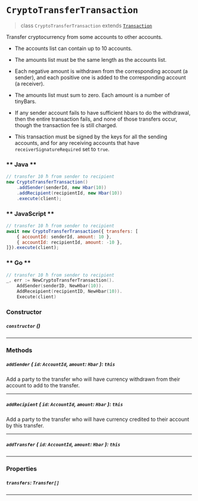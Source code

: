 # `CryptoTransferTransaction`

> class `CryptoTransferTransaction` extends [`Transaction`](reference/core/Transaction.md)

Transfer cryptocurrency from some accounts to other accounts.

* The accounts list can contain up to 10 accounts.

* The amounts list must be the same length as the accounts list.

* Each negative amount is withdrawn from the corresponding account (a sender),
    and each positive one is added to the corresponding account (a receiver).

* The amounts list must sum to zero. Each amount is a number of tinyBars.

* If any sender account fails to have sufficient hbars to do the withdrawal,
    then the entire transaction fails, and none of those transfers occur,
    though the transaction fee is still charged.

* This transaction must be signed by the keys for all the
    sending accounts, and for any receiving accounts that
    have `receiverSignatureRequired` set to `true`.

<!-- tabs:start -->

### ** Java **

```java
// transfer 10 ħ from sender to recipient
new CryptoTransferTransaction()
    .addSender(senderId, new Hbar(10))
    .addRecipient(recipientId, new Hbar(10))
    .execute(client);
```

### ** JavaScript **

```javascript
// transfer 10 ħ from sender to recipient
await new CryptoTransferTransaction({ transfers: [
    { accountId: senderId, amount: 10 },
    { accountId: recipientId, amount: -10 },
]}).execute(client);
```

### ** Go **

```go
// transfer 10 ħ from sender to recipient
_, err := NewCryptoTransferTransaction().
    AddSender(senderID, NewHbar(10)).
    AddReceipient(recipientID, NewHbar(10)).
    Execute(client)
```

<!-- tabs:end -->

### Constructor

##### `constructor` ()

---

### Methods

##### `addSender` ( `id`: `AccountId`, `amount`: `Hbar` ): `this`

Add a party to the transfer who will have currency withdrawn from their account
to add to the transfer.

---

##### `addRecipient` ( `id`: `AccountId`, `amount`: `Hbar` ): `this`

Add a party to the transfer who will have currency credited to their account
by this transfer.

---

##### `addTransfer` ( `id`: `AccountId`, `amount`: `Hbar` ): `this`

---

### Properties

##### `transfers`: `Transfer[]`

---
